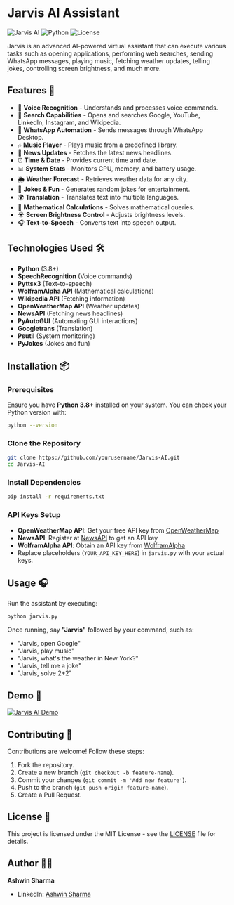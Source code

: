 
# Jarvis AI Assistant

![Jarvis AI](https://img.shields.io/badge/AI-Assistant-blue.svg) ![Python](https://img.shields.io/badge/Python-3.8+-brightgreen.svg) ![License](https://img.shields.io/badge/License-MIT-yellow.svg)

Jarvis is an advanced AI-powered virtual assistant that can execute various tasks such as opening applications, performing web searches, sending WhatsApp messages, playing music, fetching weather updates, telling jokes, controlling screen brightness, and much more.

## Features 🚀

- 🎤 **Voice Recognition** - Understands and processes voice commands.
- 🔎 **Search Capabilities** - Opens and searches Google, YouTube, LinkedIn, Instagram, and Wikipedia.
- 💬 **WhatsApp Automation** - Sends messages through WhatsApp Desktop.
- 🎶 **Music Player** - Plays music from a predefined library.
- 📰 **News Updates** - Fetches the latest news headlines.
- ⏰ **Time & Date** - Provides current time and date.
- 📊 **System Stats** - Monitors CPU, memory, and battery usage.
- 🌦 **Weather Forecast** - Retrieves weather data for any city.
- 🤪 **Jokes & Fun** - Generates random jokes for entertainment.
- 🌍 **Translation** - Translates text into multiple languages.
- 💯 **Mathematical Calculations** - Solves mathematical queries.
- ☀️ **Screen Brightness Control** - Adjusts brightness levels.
- 🎧 **Text-to-Speech** - Converts text into speech output.

## Technologies Used 🛠

- **Python** (3.8+)
- **SpeechRecognition** (Voice commands)
- **Pyttsx3** (Text-to-speech)
- **WolframAlpha API** (Mathematical calculations)
- **Wikipedia API** (Fetching information)
- **OpenWeatherMap API** (Weather updates)
- **NewsAPI** (Fetching news headlines)
- **PyAutoGUI** (Automating GUI interactions)
- **Googletrans** (Translation)
- **Psutil** (System monitoring)
- **PyJokes** (Jokes and fun)

## Installation 📦

### Prerequisites
Ensure you have **Python 3.8+** installed on your system. You can check your Python version with:
```sh
python --version
```

### Clone the Repository
```sh
git clone https://github.com/yourusername/Jarvis-AI.git
cd Jarvis-AI
```

### Install Dependencies
```sh
pip install -r requirements.txt
```

### API Keys Setup
- **OpenWeatherMap API**: Get your free API key from [OpenWeatherMap](https://openweathermap.org/)
- **NewsAPI**: Register at [NewsAPI](https://newsapi.org/) to get an API key
- **WolframAlpha API**: Obtain an API key from [WolframAlpha](https://www.wolframalpha.com/)
- Replace placeholders (`YOUR_API_KEY_HERE`) in `jarvis.py` with your actual keys.

## Usage 🎧

Run the assistant by executing:
```sh
python jarvis.py
```
Once running, say **"Jarvis"** followed by your command, such as:
- "Jarvis, open Google"
- "Jarvis, play music"
- "Jarvis, what's the weather in New York?"
- "Jarvis, tell me a joke"
- "Jarvis, solve 2+2"

## Demo 🎢
[![Jarvis AI Demo](https://img.youtube.com/vi/YOUR_VIDEO_ID/0.jpg)](https://www.youtube.com/watch?v=YOUR_VIDEO_ID)

## Contributing 🤝
Contributions are welcome! Follow these steps:
1. Fork the repository.
2. Create a new branch (`git checkout -b feature-name`).
3. Commit your changes (`git commit -m 'Add new feature'`).
4. Push to the branch (`git push origin feature-name`).
5. Create a Pull Request.

## License 📝
This project is licensed under the MIT License - see the [LICENSE](LICENSE) file for details.

## Author 👨‍💻
**Ashwin Sharma**

- LinkedIn: [Ashwin Sharma](https://linkedin.com/in/ashwinsharma2)



